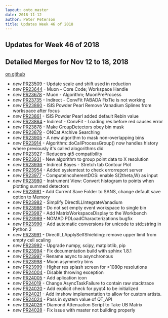 ```yaml
---
layout: onto_master
date: 2018-11-12
author: Peter Peterson
title: Updates Week 46 of 2018
---
```

Updates for Week 46 of 2018
---------------------------

Detailed Merges for Nov 12 to 18, 2018
--------------------------------------
[on github](https://github.com/mantidproject/mantid/pulls?q=is%3Apr+merged%3A2018-11-13..2018-11-18)

* *new* [PR23509](https://github.com/mantidproject/mantid/pull/23509) - Update scale and shift used in reduction
* *new* [PR23644](https://github.com/mantidproject/mantid/pull/23644) - Muon - Core Code; Workspace Handle
* *new* [PR23678](https://github.com/mantidproject/mantid/pull/23678) - Muon - Algorithm; MuonPreProcess
* *new* [PR23735](https://github.com/mantidproject/mantid/pull/23735) - Indirect - ConvFit FABADA FixTie is not working
* *new* [PR23860](https://github.com/mantidproject/mantid/pull/23860) - ISIS Powder Pearl Remove Vanadium Splines from workspace after focus
* *new* [PR23861](https://github.com/mantidproject/mantid/pull/23861) - ISIS Powder Pearl added default Rebin value
* *new* [PR23864](https://github.com/mantidproject/mantid/pull/23864) - Indirect - ConvFit - Loading res before red causes error
* *new* [PR23878](https://github.com/mantidproject/mantid/pull/23878) - Make GroupDetectors obey bin mask
* *new* [PR23879](https://github.com/mantidproject/mantid/pull/23879) - ONCat Archive Searching
* *new* [PR23905](https://github.com/mantidproject/mantid/pull/23905) - A new algorithm to mask non-overlapping bins
* *new* [PR23914](https://github.com/mantidproject/mantid/pull/23914) - Algorithm::doCallProcessGroup() now handles history where previously it's called alogorithms did
* *new* [PR23927](https://github.com/mantidproject/mantid/pull/23927) - Reducers qt5 compatibility
* *new* [PR23931](https://github.com/mantidproject/mantid/pull/23931) - New algorithm to group point data to X resolution
* *new* [PR23936](https://github.com/mantidproject/mantid/pull/23936) - Indirect Bayes - Stretch tab Contour Plot
* *new* [PR23954](https://github.com/mantidproject/mantid/pull/23954) - Added systemtest to check errorreport server
* *new* [PR23977](https://github.com/mantidproject/mantid/pull/23977) - ComputeIncoherentDOS: enable S(2theta,W) as input
* *new* [PR23980](https://github.com/mantidproject/mantid/pull/23980) - Instrument View: Convert histogram to points when plotting summed detectors
* *new* [PR23981](https://github.com/mantidproject/mantid/pull/23981) - Add Current Save Folder to SANS, change default save option to Memory
* *new* [PR23982](https://github.com/mantidproject/mantid/pull/23982) - Simplify DirectILLIntegrateVanadium
* *new* [PR23986](https://github.com/mantidproject/mantid/pull/23986) - Do not set empty event workspace to single bin
* *new* [PR23987](https://github.com/mantidproject/mantid/pull/23987) - Add MatrixWorkspaceDisplay to the Workbench
* *new* [PR23989](https://github.com/mantidproject/mantid/pull/23989) - NOMAD PDLoadCharacterizations bugfix
* *new* [PR23990](https://github.com/mantidproject/mantid/pull/23990) - Add automatic conversions for unicode to std::string in Python 2
* *new* [PR23991](https://github.com/mantidproject/mantid/pull/23991) - DirectILLApplySelfShielding: remove upper limit from empty cell scaling
* *new* [PR23992](https://github.com/mantidproject/mantid/pull/23992) - Upgrade numpy, scipy, matplotlib, pip
* *new* [PR23994](https://github.com/mantidproject/mantid/pull/23994) - Fix documentation build with sphinx 1.8.1
* *new* [PR23997](https://github.com/mantidproject/mantid/pull/23997) - Rename async to asynchronous
* *new* [PR23998](https://github.com/mantidproject/mantid/pull/23998) - Muon asymmetry bins
* *new* [PR23999](https://github.com/mantidproject/mantid/pull/23999) - Higher res splash screen for >1080p resolutions
* *new* [PR24004](https://github.com/mantidproject/mantid/pull/24004) - Disable throwing exception
* *new* [PR24005](https://github.com/mantidproject/mantid/pull/24005) - Add aplication icon
* *new* [PR24019](https://github.com/mantidproject/mantid/pull/24019) - Change AsyncTaskFailure to contain raw stacktrace
* *new* [PR24020](https://github.com/mantidproject/mantid/pull/24020) - Add explicit check for pyqt4 to be initialized
* *new* [PR24021](https://github.com/mantidproject/mantid/pull/24021) - Add imshow implementation to allow for custom artists.
* *new* [PR24024](https://github.com/mantidproject/mantid/pull/24024) - Pass in system value of QT_API
* *new* [PR24026](https://github.com/mantidproject/mantid/pull/24026) - Diamond Attenuation Script to Take UB Matrix
* *new* [PR24028](https://github.com/mantidproject/mantid/pull/24028) - Fix issue with master not building properly

